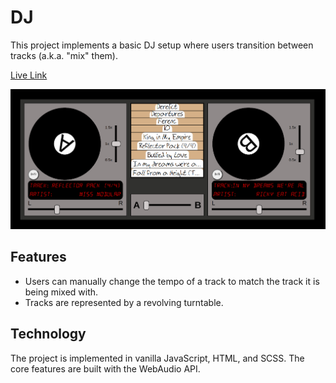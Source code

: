 # DJ


This project implements a basic DJ setup where users transition between tracks (a.k.a. "mix" them).

[Live Link](https://tbeddy.github.io/dj/)

![site_image](./site_image.png)

## Features

- Users can manually change the tempo of a track to match the track it is being mixed with.
- Tracks are represented by a revolving turntable.

## Technology

The project is implemented in vanilla JavaScript, HTML, and SCSS. The core features are built with the WebAudio API.